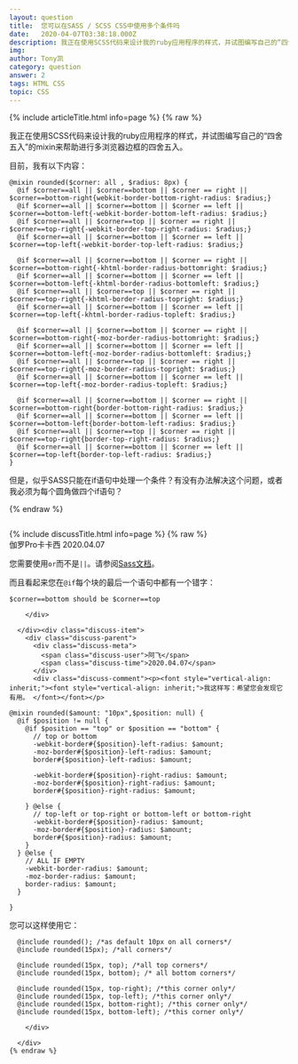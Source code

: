 ```yaml
---
layout: question
title:  您可以在SASS / SCSS CSS中使用多个条件吗
date:   2020-04-07T03:38:18.000Z
description: 我正在使用SCSS代码来设计我的ruby应用程序的样式，并试图编写自己的“四舍五入”的mixin来帮助进行多浏览器边框的四舍五入。目前，我有以下内容：...
img: 
author: Tony凯
category: question
answer: 2
tags: HTML CSS
topic: CSS
---
```

<div class="article-root">
  <div class="article">
    {% include articleTitle.html info=page %}
    {% raw %}
    <div class="article-content"><p><font style="vertical-align: inherit;"><font style="vertical-align: inherit;">我正在使用SCSS代码来设计我的ruby应用程序的样式，并试图编写自己的“四舍五入”的mixin来帮助进行多浏览器边框的四舍五入。</font></font></p>

<p><font style="vertical-align: inherit;"><font style="vertical-align: inherit;">目前，我有以下内容：</font></font></p>

<pre><code>@mixin rounded($corner: all , $radius: 8px) {<font></font>
  @if $corner==all || $corner==bottom || $corner == right || $corner==bottom-right{webkit-border-bottom-right-radius: $radius;}<font></font>
  @if $corner==all || $corner==bottom || $corner == left || $corner==bottom-left{-webkit-border-bottom-left-radius: $radius;}<font></font>
  @if $corner==all || $corner==top || $corner == right || $corner==top-right{-webkit-border-top-right-radius: $radius;}<font></font>
  @if $corner==all || $corner==bottom || $corner == left || $corner==top-left{-webkit-border-top-left-radius: $radius;}<font></font>
<font></font>
  @if $corner==all || $corner==bottom || $corner == right || $corner==bottom-right{-khtml-border-radius-bottomright: $radius;}<font></font>
  @if $corner==all || $corner==bottom || $corner == left || $corner==bottom-left{-khtml-border-radius-bottomleft: $radius;}<font></font>
  @if $corner==all || $corner==top || $corner == right || $corner==top-right{-khtml-border-radius-topright: $radius;}<font></font>
  @if $corner==all || $corner==bottom || $corner == left || $corner==top-left{-khtml-border-radius-topleft: $radius;}<font></font>
<font></font>
  @if $corner==all || $corner==bottom || $corner == right || $corner==bottom-right{-moz-border-radius-bottomright: $radius;}<font></font>
  @if $corner==all || $corner==bottom || $corner == left || $corner==bottom-left{-moz-border-radius-bottomleft: $radius;}<font></font>
  @if $corner==all || $corner==top || $corner == right || $corner==top-right{-moz-border-radius-topright: $radius;}<font></font>
  @if $corner==all || $corner==bottom || $corner == left || $corner==top-left{-moz-border-radius-topleft: $radius;}<font></font>
<font></font>
  @if $corner==all || $corner==bottom || $corner == right || $corner==bottom-right{border-bottom-right-radius: $radius;}<font></font>
  @if $corner==all || $corner==bottom || $corner == left || $corner==bottom-left{border-bottom-left-radius: $radius;}<font></font>
  @if $corner==all || $corner==top || $corner == right || $corner==top-right{border-top-right-radius: $radius;}<font></font>
  @if $corner==all || $corner==bottom || $corner == left || $corner==top-left{border-top-left-radius: $radius;}<font></font>
}<font></font>
</code></pre>

<p><font style="vertical-align: inherit;"><font style="vertical-align: inherit;">但是，似乎SASS只能在if语句中处理一个条件？</font><font style="vertical-align: inherit;">有没有办法解决这个问题，或者我必须为每个圆角做四个if语句？</font></font></p></div>
    {% endraw %}
  </div>
  <p style="height: 0;width:0;overflow: hidden;"> 第4091篇《您可以在SASS / SCSS CSS中使用多个条件吗》来自Winter(https://github.com/aiyld/aiyld.github.io)的站点</p>
  <div class="discuss-wrapper">
    {% include discussTitle.html info=page %}
    {% raw %}
    <div class="discuss-item">
        <div class="discuss-parent">
          <div class="discuss-meta">
            <span class="discuss-user">伽罗Pro卡卡西</span>
            <span class="discuss-time">2020.04.07</span>
          </div>
          <div class="discuss-comment"><p><font style="vertical-align: inherit;"><font style="vertical-align: inherit;">您需要使用</font></font><code>or</code><font style="vertical-align: inherit;"><font style="vertical-align: inherit;">而不是</font></font><code>||</code><font style="vertical-align: inherit;"><font style="vertical-align: inherit;">。</font><font style="vertical-align: inherit;">请参阅</font></font><a href="http://sass-lang.com/docs/yardoc/file.SASS_REFERENCE.html#boolean_operations" rel="nofollow noreferrer"><font style="vertical-align: inherit;"><font style="vertical-align: inherit;">Sass文档</font></font></a><font style="vertical-align: inherit;"><font style="vertical-align: inherit;">。</font></font></p>

<p><font style="vertical-align: inherit;"><font style="vertical-align: inherit;">而且看起来您在</font></font><code>@if</code><font style="vertical-align: inherit;"><font style="vertical-align: inherit;">每个块</font><font style="vertical-align: inherit;">的最后一个</font><font style="vertical-align: inherit;">语句中</font><font style="vertical-align: inherit;">都有一个错字</font><font style="vertical-align: inherit;">：</font></font></p>

<pre><code>$corner==bottom should be $corner==top
</code></pre></div>
        </div>
        
      </div><div class="discuss-item">
        <div class="discuss-parent">
          <div class="discuss-meta">
            <span class="discuss-user">阿飞</span>
            <span class="discuss-time">2020.04.07</span>
          </div>
          <div class="discuss-comment"><p><font style="vertical-align: inherit;"><font style="vertical-align: inherit;">我这样写：希望您会发现它有用。 </font></font></p>

<pre><code>@mixin rounded($amount: "10px",$position: null) {<font></font>
  @if $position != null {<font></font>
    @if $position == "top" or $position == "bottom" {<font></font>
      // top or bottom <font></font>
      -webkit-border#{$position}-left-radius: $amount;<font></font>
      -moz-border#{$position}-left-radius: $amount;<font></font>
      border#{$position}-left-radius: $amount;<font></font>
<font></font>
      -webkit-border#{$position}-right-radius: $amount;<font></font>
      -moz-border#{$position}-right-radius: $amount;<font></font>
      border#{$position}-right-radius: $amount;<font></font>
<font></font>
    } @else {<font></font>
      // top-left or top-right or bottom-left or bottom-right<font></font>
      -webkit-border#{$position}-radius: $amount;<font></font>
      -moz-border#{$position}-radius: $amount;<font></font>
      border#{$position}-radius: $amount;      <font></font>
    }<font></font>
  } @else {<font></font>
    // ALL IF EMPTY<font></font>
    -webkit-border-radius: $amount;<font></font>
    -moz-border-radius: $amount;<font></font>
    border-radius: $amount; <font></font>
  }<font></font>
<font></font>
}<font></font>
</code></pre>

<p><font style="vertical-align: inherit;"><font style="vertical-align: inherit;">您可以这样使用它：</font></font></p>

<pre><code>  @include rounded(); /*as default 10px on all corners*/<font></font>
  @include rounded(15px); /*all corners*/ <font></font>
<font></font>
  @include rounded(15px, top); /*all top corners*/ <font></font>
  @include rounded(15px, bottom); /* all bottom corners*/ <font></font>
<font></font>
  @include rounded(15px, top-right); /*this corner only*/ <font></font>
  @include rounded(15px, top-left); /*this corner only*/ <font></font>
  @include rounded(15px, bottom-right); /*this corner only*/ <font></font>
  @include rounded(15px, bottom-left); /*this corner only*/ <font></font>
</code></pre></div>
        </div>
        
      </div>
    {% endraw %}
  </div>
<div>
